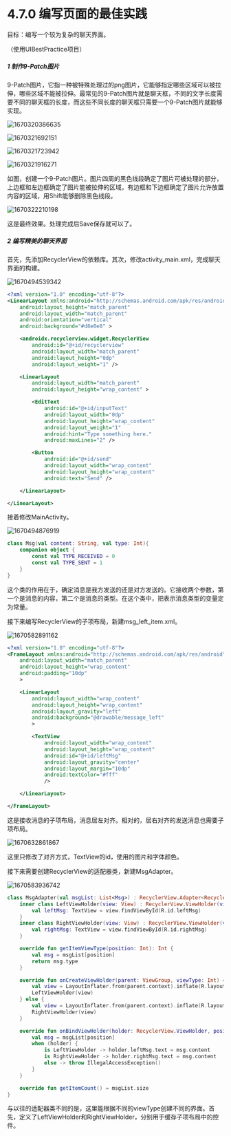 # 4.7.0 编写页面的最佳实践

目标：编写一个较为复杂的聊天界面。

（使用UIBestPractice项目）

##### 1 制作9-Patch图片

9-Patch图片，它指一种被特殊处理过的png图片，它能够指定哪些区域可以被拉伸，哪些区域不能被拉伸。最常见的9-Patch图片就是聊天框，不同的文字长度需要不同的聊天框的长度，而这些不同长度的聊天框只需要一个9-Patch图片就能够实现。

![1670320386635](image/4.7.0编写页面的最佳实践/1670320386635.png)

![1670321692151](image/4.7.0编写页面的最佳实践/1670321692151.png)

![1670321723942](image/4.7.0编写页面的最佳实践/1670321723942.png)

![1670321916271](image/4.7.0编写页面的最佳实践/1670321916271.png)

如图，创建一个9-Patch图片。图片四周的黑色线段确定了图片可被处理的部分，上边框和左边框确定了图片能被拉伸的区域，有边框和下边框确定了图片允许放置内容的区域，用Shift能够删除黑色线段。

![1670322210198](image/4.7.0编写页面的最佳实践/1670322210198.png)

这是最终效果。处理完成后Save保存就可以了。

##### 2 编写精美的聊天界面

首先，先添加RecyclerView的依赖库。其次，修改activity_main.xml，完成聊天界面的构建。

![1670494539342](image/4.7.0编写页面的最佳实践/1670494539342.png)

```xml
<?xml version="1.0" encoding="utf-8"?>
<LinearLayout xmlns:android="http://schemas.android.com/apk/res/android"
    android:layout_height="match_parent"
    android:layout_width="match_parent"
    android:orientation="vertical"
    android:background="#d8e0e8" >

    <androidx.recyclerview.widget.RecyclerView
        android:id="@+id/recyclerview"
        android:layout_width="match_parent"
        android:layout_height="0dp"
        android:layout_weight="1" />

    <LinearLayout
        android:layout_width="match_parent"
        android:layout_height="wrap_content" >

        <EditText
            android:id="@+id/inputText"
            android:layout_width="0dp"
            android:layout_height="wrap_content"
            android:layout_weight="1"
            android:hint="Type something here."
            android:maxLines="2" />

        <Button
            android:id="@+id/send"
            android:layout_width="wrap_content"
            android:layout_height="wrap_content"
            android:text="Send" />

    </LinearLayout>

</LinearLayout>
```

接着修改MainActivity。

![1670494876919](image/4.7.0编写页面的最佳实践/1670494876919.png)

```kotlin
class Msg(val content: String, val type: Int){
    companion object {
        const val TYPE_RECEIVED = 0
        const val TYPE_SENT = 1
    }
}
```

这个类的作用在于，确定消息是我方发送的还是对方发送的。它接收两个参数，第一个是消息的内容，第二个是消息的类型。在这个类中，把表示消息类型的变量定为常量。

接下来编写RecyclerView的子项布局，新建msg_left_item.xml。

![1670582891162](image/4.7.0编写页面的最佳实践/1670582891162.png)

```xml
<?xml version="1.0" encoding="utf-8"?>
<FrameLayout xmlns:android="http://schemas.android.com/apk/res/android"
    android:layout_width="match_parent"
    android:layout_height="wrap_content"
    android:padding="10dp"
    >

    <LinearLayout
        android:layout_width="wrap_content"
        android:layout_height="wrap_content"
        android:layout_gravity="left"
        android:background="@drawable/message_left"
        >

        <TextView
            android:layout_width="wrap_content"
            android:layout_height="wrap_content"
            android:id="@+id/leftMsg"
            android:layout_gravity="center"
            android:layout_margin="10dp"
            android:textColor="#fff"
            />

    </LinearLayout>

</FrameLayout>
```

这是接收消息的子项布局，消息居左对齐。相对的，居右对齐的发送消息也需要子项布局。

![1670632861867](image/4.7.0编写页面的最佳实践/1670632861867.png)

这里只修改了对齐方式，TextView的id，使用的图片和字体颜色。

接下来需要创建RecyclerView的适配器类，新建MsgAdapter。

![1670583936742](image/4.7.0编写页面的最佳实践/1670583936742.png)

```kotlin
class MsgAdapter(val msgList: List<Msg>) : RecyclerView.Adapter<RecyclerView.ViewHolder>(){
    inner class LeftViewHolder(view: View) : RecyclerView.ViewHolder(view) {
        val leftMsg: TextView = view.findViewById(R.id.leftMsg)
    }
    inner class RightViewHolder(view: View) : RecyclerView.ViewHolder(view) {
        val rightMsg: TextView = view.findViewById(R.id.rightMsg)
    }

    override fun getItemViewType(position: Int): Int {
        val msg = msgList[position]
        return msg.type
    }

    override fun onCreateViewHolder(parent: ViewGroup, viewType: Int) = if (viewType == Msg.TYPE_RECEIVED) {
        val view = LayoutInflater.from(parent.context).inflate(R.layout.msg_left_item, parent, false)
        LeftViewHolder(view)
    } else {
        val view = LayoutInflater.from(parent.context).inflate(R.layout.msg_right_item, parent, false)
        RightViewHolder(view)
    }

    override fun onBindViewHolder(holder: RecyclerView.ViewHolder, position: Int) {
        val msg = msgList[position]
        when (holder) {
            is LeftViewHolder -> holder.leftMsg.text = msg.content
            is RightViewHolder -> holder.rightMsg.text = msg.content
            else -> throw IllegalAccessException()
        }
    }

    override fun getItemCount() = msgList.size
}
```

与以往的适配器类不同的是，这里能根据不同的viewType创建不同的界面。首先，定义了LeftViewHolder和RightViewHolder，分别用于缓存子项布局中的控件。
